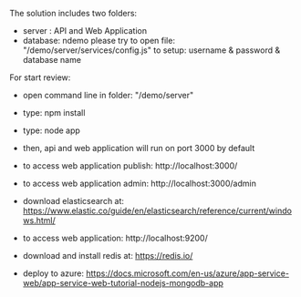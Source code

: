 ﻿The solution includes two folders:
- server  : API and Web Application
- database: ndemo
please try to open file: "/demo/server/services/config.js" to setup: username & password & database name

For start review:

- open command line in folder: "/demo/server"
- type:	npm install
- type: node app
- then, api and web application will run on port 3000 by default
- to access web application publish: http://localhost:3000/
- to access web application admin: http://localhost:3000/admin

- download elasticsearch at: https://www.elastic.co/guide/en/elasticsearch/reference/current/windows.html/
- to access web application: http://localhost:9200/

- download and install redis at: https://redis.io/

- deploy to azure: https://docs.microsoft.com/en-us/azure/app-service-web/app-service-web-tutorial-nodejs-mongodb-app
